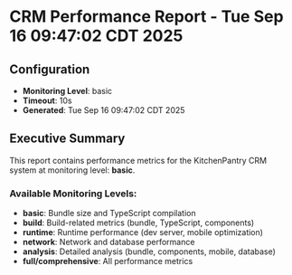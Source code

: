 # CRM Performance Report - Tue Sep 16 09:47:02 CDT 2025

## Configuration
- **Monitoring Level**: basic
- **Timeout**: 10s
- **Generated**: Tue Sep 16 09:47:02 CDT 2025

## Executive Summary
This report contains performance metrics for the KitchenPantry CRM system at monitoring level: **basic**.

### Available Monitoring Levels:
- **basic**: Bundle size and TypeScript compilation
- **build**: Build-related metrics (bundle, TypeScript, components)
- **runtime**: Runtime performance (dev server, mobile optimization)
- **network**: Network and database performance
- **analysis**: Detailed analysis (bundle, components, mobile, database)
- **full/comprehensive**: All performance metrics

